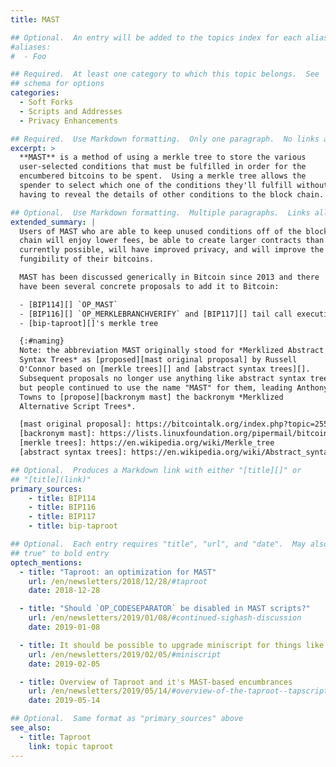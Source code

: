 ```yaml
---
title: MAST

## Optional.  An entry will be added to the topics index for each alias
#aliases:
#  - Foo

## Required.  At least one category to which this topic belongs.  See
## schema for options
categories:
  - Soft Forks
  - Scripts and Addresses
  - Privacy Enhancements

## Required.  Use Markdown formatting.  Only one paragraph.  No links allowed.
excerpt: >
  **MAST** is a method of using a merkle tree to store the various
  user-selected conditions that must be fulfilled in order for the
  encumbered bitcoins to be spent.  Using a merkle tree allows the
  spender to select which one of the conditions they'll fulfill without
  having to reveal the details of other conditions to the block chain.

## Optional.  Use Markdown formatting.  Multiple paragraphs.  Links allowed.
extended_summary: |
  Users of MAST who are able to keep unused conditions off of the block
  chain will enjoy lower fees, be able to create larger contracts than
  currently possible, will have improved privacy, and will improve the
  fungibility of their bitcoins.

  MAST has been discussed generically in Bitcoin since 2013 and there
  have been several concrete proposals to add it to Bitcoin:

  - [BIP114][] `OP_MAST`
  - [BIP116][] `OP_MERKLEBRANCHVERIFY` and [BIP117][] tail call execution semantics
  - [bip-taproot][]'s merkle tree

  {:#naming}
  Note: the abbreviation MAST originally stood for *Merklized Abstract
  Syntax Trees* as [proposed][mast original proposal] by Russell
  O'Connor based on [merkle trees][] and [abstract syntax trees][].
  Subsequent proposals no longer use anything like abstract syntax trees
  but people continued to use the name "MAST" for them, leading Anthony
  Towns to [propose][backronym mast] the backronym *Merklized
  Alternative Script Trees*.

  [mast original proposal]: https://bitcointalk.org/index.php?topic=255145.msg2757327#msg2757327
  [backronym mast]: https://lists.linuxfoundation.org/pipermail/bitcoin-dev/2018-November/016500.html
  [merkle trees]: https://en.wikipedia.org/wiki/Merkle_tree
  [abstract syntax trees]: https://en.wikipedia.org/wiki/Abstract_syntax_tree

## Optional.  Produces a Markdown link with either "[title][]" or
## "[title](link)"
primary_sources:
    - title: BIP114
    - title: BIP116
    - title: BIP117
    - title: bip-taproot

## Optional.  Each entry requires "title", "url", and "date".  May also use "feature:
## true" to bold entry
optech_mentions:
  - title: "Taproot: an optimization for MAST"
    url: /en/newsletters/2018/12/28/#taproot
    date: 2018-12-28

  - title: "Should `OP_CODESEPARATOR` be disabled in MAST scripts?"
    url: /en/newsletters/2019/01/08/#continued-sighash-discussion
    date: 2019-01-08

  - title: It should be possible to upgrade miniscript for things like MAST
    url: /en/newsletters/2019/02/05/#miniscript
    date: 2019-02-05

  - title: Overview of Taproot and it's MAST-based encumbrances
    url: /en/newsletters/2019/05/14/#overview-of-the-taproot--tapscript-proposed-bips
    date: 2019-05-14

## Optional.  Same format as "primary_sources" above
see_also:
  - title: Taproot
    link: topic taproot
---
```


